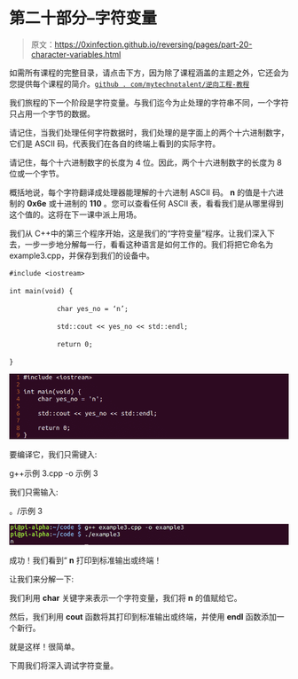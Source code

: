 # 第二十部分–字符变量

> 原文：<https://0xinfection.github.io/reversing/pages/part-20-character-variables.html>

如需所有课程的完整目录，请点击下方，因为除了课程涵盖的主题之外，它还会为您提供每个课程的简介。[`github . com/mytechnotalent/逆向工程-教程`](https://github.com/mytechnotalent/Reverse-Engineering-Tutorial)

我们旅程的下一个阶段是字符变量。与我们迄今为止处理的字符串不同，一个字符只占用一个字节的数据。

请记住，当我们处理任何字符数据时，我们处理的是字面上的两个十六进制数字，它们是 ASCII 码，代表我们在各自的终端上看到的实际字符。

请记住，每个十六进制数字的长度为 4 位。因此，两个十六进制数字的长度为 8 位或一个字节。

概括地说，每个字符翻译成处理器能理解的十六进制 ASCII 码。 **n** 的值是十六进制的 **0x6e** 或十进制的 **110** 。您可以查看任何 ASCII 表，看看我们是从哪里得到这个值的。这将在下一课中派上用场。

我们从 C++中的第三个程序开始，这是我们的“字符变量”程序。让我们深入下去，一步一步地分解每一行，看看这种语言是如何工作的。我们将把它命名为 example3.cpp，并保存到我们的设备中。

```
#include <iostream>

int main(void) {

            char yes_no = ‘n’;

            std::cout << yes_no << std::endl;

            return 0;

}

```

![](img/684958f00c59d3dfab5546aadfa6bf9e.png)

要编译它，我们只需键入:

g++示例 3.cpp -o 示例 3

我们只需输入:

。/示例 3

![](img/560166234a65b1c1f30d96783a2f2610.png)

成功！我们看到“ **n** 打印到标准输出或终端！

让我们来分解一下:

我们利用 **char** 关键字来表示一个字符变量，我们将 **n** 的值赋给它。

然后，我们利用 **cout** 函数将其打印到标准输出或终端，并使用 **endl** 函数添加一个新行。

就是这样！很简单。

下周我们将深入调试字符变量。